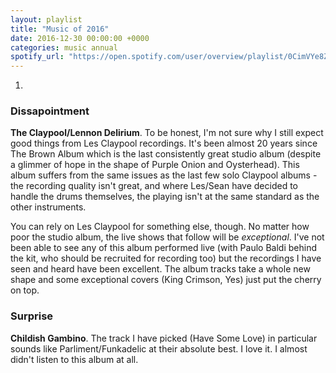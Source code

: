 ```yaml
---
layout: playlist
title: "Music of 2016"
date: 2016-12-30 00:00:00 +0000
categories: music annual
spotify_url: "https://open.spotify.com/user/overview/playlist/0CimVYe8ZuDk8legFdJhGC"
---
```


1.


### Dissapointment

**The Claypool/Lennon Delirium**. To be honest, I'm not sure why I still expect good things from Les Claypool recordings. It's been almost 20 years since The Brown Album which is the last consistently great studio album (despite a glimmer of hope in the shape of Purple Onion and Oysterhead).  This album suffers from the same issues as the last few solo Claypool albums - the recording quality isn't great, and where Les/Sean have decided to handle the drums themselves, the playing isn't at the same standard as the other instruments.

You can rely on Les Claypool for something else, though. No matter how poor the studio album, the live shows that follow will be _exceptional_. I've not been able to see any of this album performed live (with Paulo Baldi behind the kit, who should be recruited for recording too) but the recordings I have seen and heard have been excellent. The album tracks take a whole new shape and some exceptional covers (King Crimson, Yes) just put the cherry on top.

### Surprise

**Childish Gambino**. The track I have picked (Have Some Love) in particular sounds like Parliment/Funkadelic at their absolute best. I love it. I almost didn't listen to this album at all.
